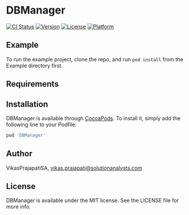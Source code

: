 # DBManager

[![CI Status](https://img.shields.io/travis/VikasPrajapatiSA/DBManager.svg?style=flat)](https://travis-ci.org/VikasPrajapatiSA/DBManager)
[![Version](https://img.shields.io/cocoapods/v/DBManager.svg?style=flat)](https://cocoapods.org/pods/DBManager)
[![License](https://img.shields.io/cocoapods/l/DBManager.svg?style=flat)](https://cocoapods.org/pods/DBManager)
[![Platform](https://img.shields.io/cocoapods/p/DBManager.svg?style=flat)](https://cocoapods.org/pods/DBManager)

## Example

To run the example project, clone the repo, and run `pod install` from the Example directory first.

## Requirements

## Installation

DBManager is available through [CocoaPods](https://cocoapods.org). To install
it, simply add the following line to your Podfile:

```ruby
pod 'DBManager'
```

## Author

VikasPrajapatiSA, vikas.prajapati@solutionanalysts.com

## License

DBManager is available under the MIT license. See the LICENSE file for more info.
